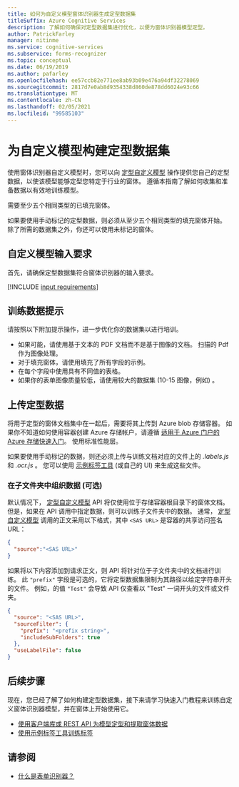 ```yaml
---
title: 如何为自定义模型窗体识别器生成定型数据集
titleSuffix: Azure Cognitive Services
description: 了解如何确保对定型数据集进行优化，以便为窗体识别器模型定型。
author: PatrickFarley
manager: nitinme
ms.service: cognitive-services
ms.subservice: forms-recognizer
ms.topic: conceptual
ms.date: 06/19/2019
ms.author: pafarley
ms.openlocfilehash: ee57ccb82e771ee8ab93b09e476a94df32278069
ms.sourcegitcommit: 2817d7e0ab8d9354338d860de878dd6024e93c66
ms.translationtype: MT
ms.contentlocale: zh-CN
ms.lasthandoff: 02/05/2021
ms.locfileid: "99585103"
---
```

# <a name="build-a-training-data-set-for-a-custom-model"></a>为自定义模型构建定型数据集

使用窗体识别器自定义模型时，您可以向 [定型自定义模型](https://westus2.dev.cognitive.microsoft.com/docs/services/form-recognizer-api-v2/operations/TrainCustomModelAsync) 操作提供您自己的定型数据，以使该模型能够定型您特定于行业的窗体。 遵循本指南了解如何收集和准备数据以有效地训练模型。

需要至少五个相同类型的已填充窗体。

如果要使用手动标记的定型数据，则必须从至少五个相同类型的填充窗体开始。 除了所需的数据集之外，你还可以使用未标记的窗体。

## <a name="custom-model-input-requirements"></a>自定义模型输入要求

首先，请确保定型数据集符合窗体识别器的输入要求。

[!INCLUDE [input requirements](./includes/input-requirements.md)]

## <a name="training-data-tips"></a>训练数据提示

请按照以下附加提示操作，进一步优化你的数据集以进行培训。

* 如果可能，请使用基于文本的 PDF 文档而不是基于图像的文档。 扫描的 Pdf 作为图像处理。
* 对于填充窗体，请使用填充了所有字段的示例。
* 在每个字段中使用具有不同值的表格。
* 如果你的表单图像质量较低，请使用较大的数据集 (10-15 图像，例如) 。

## <a name="upload-your-training-data"></a>上传定型数据

将用于定型的窗体文档集中在一起后，需要将其上传到 Azure blob 存储容器。 如果你不知道如何使用容器创建 Azure 存储帐户，请遵循 [适用于 Azure 门户的 Azure 存储快速入门](../../storage/blobs/storage-quickstart-blobs-portal.md)。 使用标准性能层。

如果要使用手动标记的数据，则还必须上传与训练文档对应的文件上的 *.labels.js* 和 *.ocr.js* 。 您可以使用 [示例标签工具](./quickstarts/label-tool.md) (或自己的 UI) 来生成这些文件。

### <a name="organize-your-data-in-subfolders-optional"></a>在子文件夹中组织数据 (可选) 

默认情况下， [定型自定义模型](https://westus2.dev.cognitive.microsoft.com/docs/services/form-recognizer-api-v2/operations/TrainCustomModelAsync) API 将仅使用位于存储容器根目录下的窗体文档。 但是，如果在 API 调用中指定数据，则可以训练子文件夹中的数据。 通常， [定型自定义模型](https://westus2.dev.cognitive.microsoft.com/docs/services/form-recognizer-api-v2/operations/TrainCustomModelAsync) 调用的正文采用以下格式，其中 `<SAS URL>` 是容器的共享访问签名 URL：

```json
{
  "source":"<SAS URL>"
}
```

如果将以下内容添加到请求正文，则 API 将针对位于子文件夹中的文档进行训练。 此 `"prefix"` 字段是可选的，它将定型数据集限制为其路径以给定字符串开头的文件。 例如，的值 `"Test"` 会导致 API 仅查看以 "Test" 一词开头的文件或文件夹。

```json
{
  "source": "<SAS URL>",
  "sourceFilter": {
    "prefix": "<prefix string>",
    "includeSubFolders": true
  },
  "useLabelFile": false
}
```

## <a name="next-steps"></a>后续步骤

现在，您已经了解了如何构建定型数据集，接下来请学习快速入门教程来训练自定义窗体识别器模型，并在窗体上开始使用它。

* [使用客户端库或 REST API 为模型定型和提取窗体数据](./quickstarts/client-library.md)
* [使用示例标签工具训练标签](./quickstarts/label-tool.md)

## <a name="see-also"></a>请参阅

* [什么是表单识别器？](./overview.md)